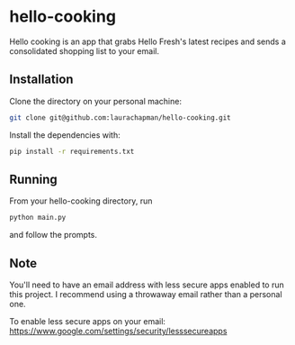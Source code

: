 # hello-cooking

Hello cooking is an app that grabs Hello Fresh's latest recipes and sends a consolidated shopping list to your email. 

## Installation
Clone the directory on your personal machine:
```bash
git clone git@github.com:laurachapman/hello-cooking.git
```

Install the dependencies with:

```bash
pip install -r requirements.txt 
```

## Running
From your hello-cooking directory, run
```bash
python main.py
```
and follow the prompts. 

## Note
You'll need to have an email address with less secure apps enabled to run this project. I recommend using a throwaway email rather than a personal one. 

To enable less secure apps on your email: https://www.google.com/settings/security/lesssecureapps